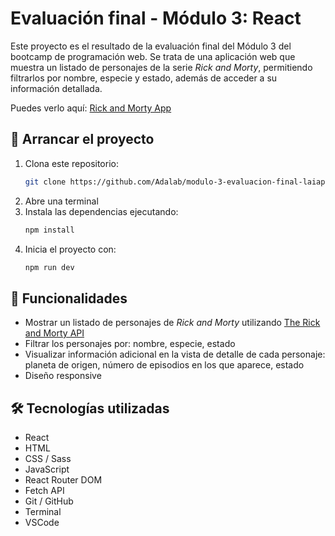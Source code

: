 # Evaluación final - Módulo 3: React

Este proyecto es el resultado de la evaluación final del Módulo 3 del bootcamp de programación web. Se trata de una aplicación web que muestra un listado de personajes de la serie *Rick and Morty*, permitiendo filtrarlos por nombre, especie y estado, además de acceder a su información detallada.

Puedes verlo aquí: [Rick and Morty App](http://beta.adalab.es/modulo-3-evaluacion-final-laiapozo/)

## 🚀 Arrancar el proyecto

1. Clona este repositorio:
   ```sh
   git clone https://github.com/Adalab/modulo-3-evaluacion-final-laiapozo.git
   ```
2. Abre una terminal
3. Instala las dependencias ejecutando:
   ```sh
   npm install
   ```
4. Inicia el proyecto con:
   ```sh
   npm run dev
   ```

## 🔎 Funcionalidades

- Mostrar un listado de personajes de *Rick and Morty* utilizando [The Rick and Morty API](https://rickandmortyapi.com/)
- Filtrar los personajes por: nombre, especie, estado
- Visualizar información adicional en la vista de detalle de cada personaje: planeta de origen, número de episodios en los que aparece, estado
- Diseño responsive

## 🛠 Tecnologías utilizadas

- React
- HTML
- CSS / Sass
- JavaScript
- React Router DOM
- Fetch API
- Git / GitHub
- Terminal
- VSCode
